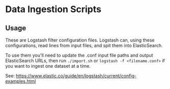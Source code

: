 # Data Ingestion Scripts

## Usage

These are Logstash filter configuration files. Logstash can, using these configurations, read lines from input files, and spit them into ElasticSearch.

To use them you'll need to update the .conf input file paths and output ElasticSearch URLs, then run `./import.sh` or `logstash -f <filename.conf>` if you want to ingest one dataset at a time.

See: https://www.elastic.co/guide/en/logstash/current/config-examples.html
